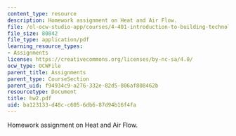 ```yaml
---
content_type: resource
description: Homework assignment on Heat and Air Flow.
file: /ol-ocw-studio-app/courses/4-401-introduction-to-building-technology-spring-2006/ba123133d48cc6056db687d94b16f4fa_hw2.pdf
file_size: 80842
file_type: application/pdf
learning_resource_types:
- Assignments
license: https://creativecommons.org/licenses/by-nc-sa/4.0/
ocw_type: OCWFile
parent_title: Assignments
parent_type: CourseSection
parent_uid: f94934c9-a276-332e-82d5-806af808462b
resourcetype: Document
title: hw2.pdf
uid: ba123133-d48c-c605-6db6-87d94b16f4fa
---
```

Homework assignment on Heat and Air Flow.